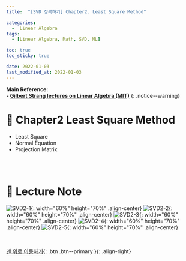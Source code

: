 ```yaml
---
title:  "[SVD 정복하기] Chapter2. Least Square Method" 

categories:
  -  Linear Algebra
tags:
  - [Linear Algebra, Math, SVD, ML]

toc: true
toc_sticky: true

date: 2022-01-03
last_modified_at: 2022-01-03
---
```


**Main Reference: <br>- [Gilbert Strang lectures on Linear Algebra (MIT)](https://www.youtube.com/watch?v=7UJ4CFRGd-U&list=PLE7DDD91010BC51F8)**
{: .notice--warning}

# 📘 Chapter2 Least Square Method

- Least Square
- Normal Equation
- Projection Matrix


<br>
<br>



# 📘 Lecture Note

![SVD2-1](https://user-images.githubusercontent.com/96368476/147898282-87ca46ae-d395-4fcc-b521-e63e47608c8f.jpg){: width="60%" height="70%" .align-center}
![SVD2-2](https://user-images.githubusercontent.com/96368476/147909072-d693253c-e6ee-4028-97d2-59ee70dd034d.jpg){: width="60%" height="70%" .align-center}
![SVD2-3](https://user-images.githubusercontent.com/96368476/147898313-030f13e7-bcf5-4382-9c0a-a7e89a78b584.jpg){: width="60%" height="70%" .align-center}
![SVD2-4](https://user-images.githubusercontent.com/96368476/147898317-65c6b65e-4cee-4390-aeb3-26b5ba3f964e.jpg){: width="60%" height="70%" .align-center}
![SVD2-5](https://user-images.githubusercontent.com/96368476/147902152-3df46e5a-3f51-4c20-8eb2-46301eecabab.jpg){: width="60%" height="70%" .align-center}



<br>

[맨 위로 이동하기](#){: .btn .btn--primary }{: .align-right}